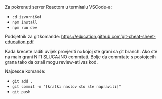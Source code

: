Za pokrenuti server Reactom u terminalu VSCode-a:
  - ```cd izvorniKod```
  - ```npm install```
  - ```npm run dev```

Podsjetnik za git komande: https://education.github.com/git-cheat-sheet-education.pdf

Kada krecete raditi uvijek provjeriti na kojoj ste grani sa git branch. Ako ste na main grani NITI SLUCAJNO commitati.
Bolje da commitate s postojecih grana tako da ostali mogu review-ati vas kod.

Najcesce komande:
  - ```git add .```
  - ```git commit -m "[kratki naslov sto ste napravili]"```
  - ```git push```
